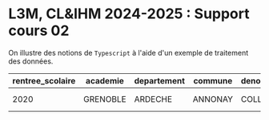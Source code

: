 # L3M, CL&IHM 2024-2025 : Support cours 02

On illustre des notions de `Typescript` à l'aide d'un exemple de traitement des données.

| rentree_scolaire | academie | departement | commune | denomination_principale | patronyme | secteur | rep | rep_plus | nombre_eleves_total | 6eme_total | 6eme_filles | 6emes_garcons | 6eme_lv1_allemand | 5eme_total | code_postal |
|--|--|--|--|--|--|--|--|--|--|--|--|--|--|--|--|
| 2020 | GRENOBLE | ARDECHE | ANNONAY | COLLEGE PRIVE | SACRE COEUR | PRIVE | 0 | 0 | 712 | 168 | 80 | 88 | 0 | 193 | 07100 | 

